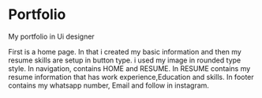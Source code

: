 # Portfolio
My portfolio in Ui designer

First is a home page.
In that i created my basic information and then my resume skills are setup in button type.
i used my image in rounded type style.
In navigation, contains HOME and RESUME.
In RESUME contains my resume information that has work experience,Education and skills.
In footer contains my whatsapp number, Email and follow in instagram.
